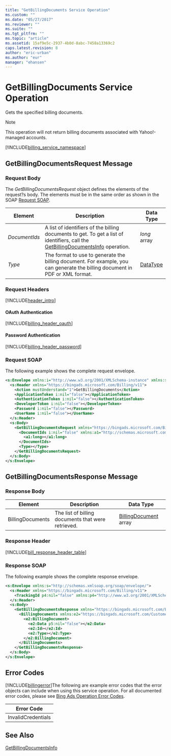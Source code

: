 ```yaml
---
title: "GetBillingDocuments Service Operation"
ms.custom: ""
ms.date: "05/27/2017"
ms.reviewer: ""
ms.suite: ""
ms.tgt_pltfrm: ""
ms.topic: "article"
ms.assetid: 15af9e5c-2937-4b0d-8abc-7458a13369c2
caps.latest.revision: 8
author: "eric-urban"
ms.author: "eur"
manager: "ehansen"
---
```

# GetBillingDocuments Service Operation
Gets the specified billing documents.

> [!NOTE]
> This operation will not return billing documents associated with Yahoo!-managed accounts.

[!INCLUDE[billing_service_namespace](../billing-api/includes/billing-service-namespace.md)]

## <a name="request"></a>GetBillingDocumentsRequest Message

### Request Body
The *GetBillingDocumentsRequest* object defines the elements of the request?s body. The elements must be in the same order as shown in the SOAP [Request SOAP](#request_soap).

|Element|Description|Data Type|
|-----------|---------------|-------------|
|*DocumentIds*|A list of identifiers of the billing documents to get. To get a list of identifiers, call the [GetBillingDocumentsInfo](../billing-api/getbillingdocumentsinfo-service-operation.md) operation.|*long* array|
|*Type*|The format to use to generate the billing document. For example, you can generate the billing document in PDF or XML format.|[DataType](../billing-api/datatype-value-set.md)|

### Request Headers
[!INCLUDE[header_intro](../billing-api/includes/header-intro.md)]
#### OAuth Authentication
[!INCLUDE[billing_header_oauth](../billing-api/includes/billing-header-oauth.md)]
#### Password Authentication
[!INCLUDE[billing_header_password](../billing-api/includes/billing-header-password.md)]
### <a name="request_soap"></a>Request SOAP
The following example shows the complete request envelope.

```xml
<s:Envelope xmlns:i="http://www.w3.org/2001/XMLSchema-instance" xmlns:s="http://schemas.xmlsoap.org/soap/envelope/">
  <s:Header xmlns="https://bingads.microsoft.com/Billing/v11">
    <Action mustUnderstand="1">GetBillingDocuments</Action>
    <ApplicationToken i:nil="false"></ApplicationToken>
    <AuthenticationToken i:nil="false"></AuthenticationToken>
    <DeveloperToken i:nil="false"></DeveloperToken>
    <Password i:nil="false"></Password>
    <UserName i:nil="false"></UserName>
  </s:Header>
  <s:Body>
    <GetBillingDocumentsRequest xmlns="https://bingads.microsoft.com/Billing/v11">
      <DocumentIds i:nil="false" xmlns:a1="http://schemas.microsoft.com/2003/10/Serialization/Arrays">
        <a1:long></a1:long>
      </DocumentIds>
      <Type></Type>
    </GetBillingDocumentsRequest>
  </s:Body>
</s:Envelope>
```

## <a name="response"></a>GetBillingDocumentsResponse Message

### <a name="Body_Elements"></a>Response Body

|Element|Description|Data Type|
|-----------|---------------|-------------|
|BillingDocuments|The list of billing documents that were retrieved.|[BillingDocument](../billing-api/billingdocument-data-object.md) array|

### <a name="Header_Elements"></a>Response Header
[!INCLUDE[bill_response_header_table](../billing-api/includes/bill-response-header-table.md)]
### Response SOAP
The following example shows the complete response envelope.

```xml
<s:Envelope xmlns:s="http://schemas.xmlsoap.org/soap/envelope/">
  <s:Header xmlns="https://bingads.microsoft.com/Billing/v11">
    <TrackingId p4:nil="false" xmlns:p4="http://www.w3.org/2001/XMLSchema-instance"></TrackingId>
  </s:Header>
  <s:Body>
    <GetBillingDocumentsResponse xmlns="https://bingads.microsoft.com/Billing/v11">
      <BillingDocuments xmlns:e2="https://bingads.microsoft.com/Customer/v11/Entities" p5:nil="false" xmlns:p5="http://www.w3.org/2001/XMLSchema-instance">
        <e2:BillingDocument>
          <e2:Data p5:nil="false"></e2:Data>
          <e2:Id></e2:Id>
          <e2:Type></e2:Type>
        </e2:BillingDocument>
      </BillingDocuments>
    </GetBillingDocumentsResponse>
  </s:Body>
</s:Envelope>
```

## <a name="errors"></a>Error Codes
[!INCLUDE[billingerror](../billing-api/includes/billingerror.md)]The following are example  error codes that the error objects can include when using this service operation. For all documented error codes, please see [Bing Ads Operation Error Codes](http://go.microsoft.com/fwlink/?LinkId=511884).

|Error Code|
|--------------|
|InvalidCredentials|

## See Also
[GetBillingDocumentsInfo](../billing-api/getbillingdocumentsinfo-service-operation.md)

